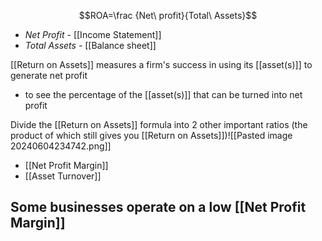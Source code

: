 $$ROA=\frac {Net\ profit}{Total\ Assets}$$
- $Net\ Profit$ - [[Income Statement]]
- $Total\ Assets$ - [[Balance sheet]]

[[Return on Assets]] measures a firm's success in using its [[asset(s)]] to generate net profit
- to see the percentage of the [[asset(s)]] that can be turned into net profit

Divide the [[Return on Assets]] formula into 2 other important ratios (the product of which still gives you [[Return on Assets]])![[Pasted image 20240604234742.png]]
- [[Net Profit Margin]]
- [[Asset Turnover]]
## Some businesses operate on a low [[Net Profit Margin]]
